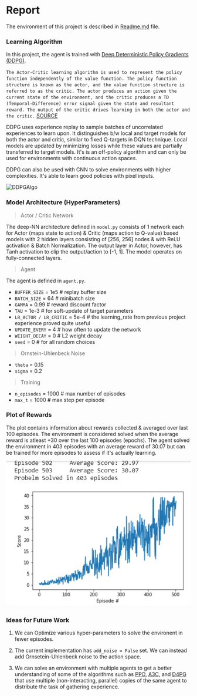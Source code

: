 # Report

The environment of this project is described in [Readme.md](https://github.com/ht0rohit/Deep-Reinforcement-Learning/blob/master/0ContinuousControl/README.md) file.

### Learning Algorithm

In this project, the agent is trained with [Deep Deterministic Policy Gradients (DDPG)](https://towardsdatascience.com/deep-deterministic-policy-gradients-explained-2d94655a9b7b). 

`The Actor-Critic learning algorithm is used to represent the policy function independently of the value function. The policy function structure is known as the actor, and the value function structure is referred to as the critic. The actor produces an action given the current state of the environment, and the critic produces a TD (Temporal-Difference) error signal given the state and resultant reward. The output of the critic drives learning in both the actor and the critic.`
[SOURCE](https://pemami4911.github.io/blog/2016/08/21/ddpg-rl.html)

DDPG uses experience replay to sample batches of uncorrelated experiences to learn upon. It distinguishes b/w local and target models for both the actor and critic, similar to fixed Q-targets in DQN technique. Local models are updated by minimizing losses while these values are partially transferred to target models. It's is an off-policy algorithm and can only be used for environments with continuous action spaces.

DDPG can also be used with CNN to solve environments with higher complexities. It's able to learn good policies with pixel inputs.

![DDPGAlgo](https://miro.medium.com/max/1084/1*BVST6rlxL2csw3vxpeBS8Q.png)

### Model Architecture (HyperParameters)

> Actor / Critic Network

The deep-NN architecture defined in `model.py` consists of 1 network each for Actor (maps state to action) & Critic (maps action to Q-value)  based models with 2 hidden layers consisting of [256, 256] nodes & with ReLU activation & Batch Normalization. The output layer in Actor, however, has Tanh activation to clip the output/action to [-1, 1]. The model operates on fully-connected layers.

> Agent

The agent is defined in `agent.py`.

  - `BUFFER_SIZE` = 1e5 # replay buffer size
  - `BATCH_SIZE` = 64   # minibatch size
  - `GAMMA` = 0.99      # reward discount factor
  - `TAU` = 1e-3        # for soft-update of target parameters
  - `LR_ACTOR / LR_CRITIC` = 5e-4         # the learning_rate from previous project experience proved quite useful
  - `UPDATE_EVERY` = 4  # how often to update the network
  - `WEIGHT_DECAY` = 0	# L2 weight decay
  - `seed` = 0          # for all random choices

> Ornstein-Uhlenbeck Noise

  - `theta` = 0.15
  - `sigma` = 0.2
  
> Training

  - `n_episodes` = 1000 # max number of episodes
  - `max_t` = 1000      # max step per episode

### Plot of Rewards

The plot contains information about rewards collected & averaged over last 100 episodes. The environment is considered solved when the average reward is atleast +30 over the last 100 episodes (epochs). The agent solved the environment in 403 episodes with an average reward of 30.07 but can be trained for more episodes to assess if it's actually learning. 

![Plot of Rewards](https://github.com/ht0rohit/Deep-Reinforcement-Learning/blob/master/1ContinuousControl/Assets/rewards.PNG)

### Ideas for Future Work

1. We can Optimize various hyper-parameters to solve the environent in fewer episodes.

2. The current implementation has `add_noise = False` set. We can instead add Ornsetein-Uhlenbeck noise to the action space.

3. We can solve an environment with multiple agents to get a better understanding of some of the algorithms such as [PPO](https://arxiv.org/pdf/1707.06347.pdf), [A3C](https://arxiv.org/pdf/1602.01783.pdf), and [D4PG](https://openreview.net/pdf?id=SyZipzbCb) that use multiple (non-interacting, parallel) copies of the same agent to distribute the task of gathering experience.
